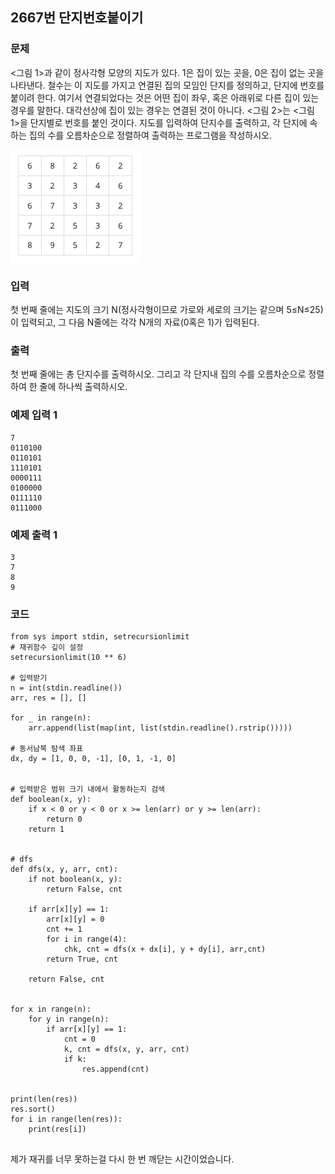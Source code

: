 ## 2667번 단지번호붙이기

### 문제

<그림 1>과 같이 정사각형 모양의 지도가 있다. 1은 집이 있는 곳을, 0은 집이 없는 곳을 나타낸다. 철수는 이 지도를 가지고 연결된 집의 모임인 단지를 정의하고, 단지에 번호를 붙이려 한다. 여기서 연결되었다는 것은 어떤 집이 좌우, 혹은 아래위로 다른 집이 있는 경우를 말한다. 대각선상에 집이 있는 경우는 연결된 것이 아니다. <그림 2>는 <그림 1>을 단지별로 번호를 붙인 것이다. 지도를 입력하여 단지수를 출력하고, 각 단지에 속하는 집의 수를 오름차순으로 정렬하여 출력하는 프로그램을 작성하시오.

![img.png](img.png)

### 입력

첫 번째 줄에는 지도의 크기 N(정사각형이므로 가로와 세로의 크기는 같으며 5≤N≤25)이 입력되고, 그 다음 N줄에는 각각 N개의 자료(0혹은 1)가 입력된다.

### 출력

첫 번째 줄에는 총 단지수를 출력하시오. 그리고 각 단지내 집의 수를 오름차순으로 정렬하여 한 줄에 하나씩 출력하시오.

### 예제 입력 1

```
7
0110100
0110101
1110101
0000111
0100000
0111110
0111000
```

### 예제 출력 1

```
3
7
8
9
```


### 코드

```python3
from sys import stdin, setrecursionlimit
# 재귀함수 깊이 설정
setrecursionlimit(10 ** 6)

# 입력받기
n = int(stdin.readline())
arr, res = [], []

for _ in range(n):
    arr.append(list(map(int, list(stdin.readline().rstrip()))))

# 동서남북 탐색 좌표
dx, dy = [1, 0, 0, -1], [0, 1, -1, 0]


# 입력받은 범위 크기 내에서 활동하는지 검색
def boolean(x, y):
    if x < 0 or y < 0 or x >= len(arr) or y >= len(arr):
        return 0
    return 1


# dfs
def dfs(x, y, arr, cnt):
    if not boolean(x, y):
        return False, cnt

    if arr[x][y] == 1:
        arr[x][y] = 0
        cnt += 1
        for i in range(4):
            chk, cnt = dfs(x + dx[i], y + dy[i], arr,cnt)
        return True, cnt

    return False, cnt


for x in range(n):
    for y in range(n):
        if arr[x][y] == 1:
            cnt = 0
            k, cnt = dfs(x, y, arr, cnt)
            if k:
                res.append(cnt)


print(len(res))
res.sort()
for i in range(len(res)):
    print(res[i])


```

제가 재귀를 너무 못하는걸 다시 한 번 깨닫는 시간이었습니다.
